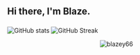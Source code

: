 ## Hi there, I'm Blaze.
###
![GitHub stats](https://github-readme-stats.vercel.app/api?username=blazey66&hide=prs&show_icons=true&theme=buefy)
![GitHub Streak](http://github-readme-streak-stats.herokuapp.com?user=blazey66&hide_border=true&date_format=n%2Fj%5B%2FY%5D)
<p align="center"> <img src="https://komarev.com/ghpvc/?username=blazey66&style=flat-square" alt="blazey66" /> </p>
